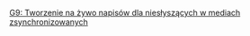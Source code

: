 [G9: Tworzenie na żywo napisów dla niesłyszących w mediach zsynchronizowanych](https://www.w3.org/WAI/WCAG21/Techniques/general/G9)